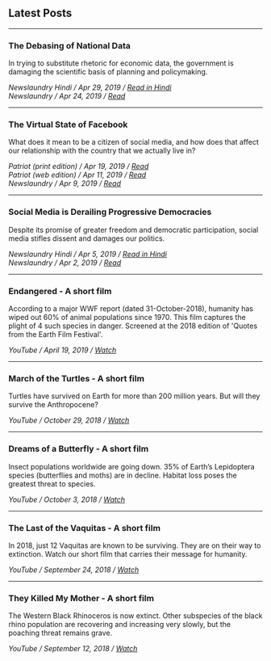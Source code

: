 ## Latest Posts
***

### The Debasing of National Data
In trying to substitute rhetoric for economic data, the government is damaging the scientific basis of planning and policymaking.

_Newslaundry Hindi / Apr 29, 2019 / [Read in Hindi](https://www.newslaundry.com/2019/04/29/economy-indian-sample-survey-office-employment-gdp-bjp)_<br/>
_Newslaundry / Apr 24, 2019 / [Read](https://www.newslaundry.com/2019/04/24/national-sample-survey-office-employment-data-gdp-imf)_

***

### The Virtual State of Facebook
What does it mean to be a citizen of social media, and how does that affect our relationship with the country that we actually live in?

_Patriot (print edition) / Apr 19, 2019 / [Read](https://drive.google.com/file/d/1P42at7B37YqQU_w4OrGTon5OU6O6l55_/view?usp=sharing)_<br/>
_Patriot (web edition) / Apr 11, 2019 / [Read](http://thepatriot.in/2019/04/11/the-virtual-state-of-facebook/)_<br/>
_Newslaundry / Apr 9, 2019 / [Read](https://www.newslaundry.com/2019/04/09/the-virtual-state-of-facebook)_

***

### Social Media is Derailing Progressive Democracies
Despite its promise of greater freedom and democratic participation, social media stifles dissent and damages our politics. 

_Newslaundry Hindi / Apr 5, 2019 / [Read in Hindi](https://www.newslaundry.com/2019/04/05/social-media-democracy-elections-trolls-bjp)_<br/>
_Newslaundry / Apr 2, 2019 / [Read](https://www.newslaundry.com/2019/04/02/social-media-is-derailing-progressive-democracies)_

***

### Endangered - A short film
According to a major WWF report (dated 31-October-2018), humanity has wiped out 60% of animal populations since 1970. This film captures the plight of 4 such species in danger. Screened at the 2018 edition of 'Quotes from the Earth Film Festival'.

_YouTube / April 19, 2019 / [Watch](https://youtu.be/e80xCDhwqns)_

***

### March of the Turtles - A short film
Turtles have survived on Earth for more than 200 million years. But will they survive the Anthropocene?

_YouTube / October 29, 2018 / [Watch](https://youtu.be/wd_w1F24XP0)_

***

### Dreams of a Butterfly - A short film
Insect populations worldwide are going down. 35% of Earth’s Lepidoptera species (butterflies and moths) are in decline. Habitat loss poses the greatest threat to species.

_YouTube / October 3, 2018 / [Watch](https://youtu.be/rYgmC_oSy-o)_

***

### The Last of the Vaquitas - A short film
In 2018, just 12 Vaquitas are known to be surviving. They are on their way to extinction. Watch our short film that carries their message for humanity.

_YouTube / September 24, 2018 / [Watch](https://youtu.be/DQpGTfVGbqg)_

***

### They Killed My Mother - A short film
The Western Black Rhinoceros is now extinct. Other subspecies of the black rhino population are recovering and increasing very slowly, but the poaching threat remains grave.

_YouTube / September 12, 2018 / [Watch](https://youtu.be/XzQVmpg2stA)_